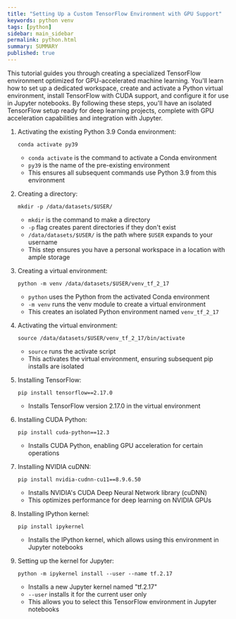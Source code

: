 ```yaml
---
title: "Setting Up a Custom TensorFlow Environment with GPU Support"
keywords: python venv
tags: [python]
sidebar: main_sidebar
permalink: python.html
summary: SUMMARY
published: true
---
```


This tutorial guides you through creating a specialized TensorFlow environment optimized for GPU-accelerated machine learning. You'll learn how to set up a dedicated workspace, create and activate a Python virtual environment, install TensorFlow with CUDA support, and configure it for use in Jupyter notebooks. By following these steps, you'll have an isolated TensorFlow setup ready for deep learning projects, complete with GPU acceleration capabilities and integration with Jupyter.

1. Activating the existing Python 3.9 Conda environment:
   ```
   conda activate py39
   ```
   - `conda activate` is the command to activate a Conda environment
   - `py39` is the name of the pre-existing environment
   - This ensures all subsequent commands use Python 3.9 from this environment

2. Creating a directory:
   ```
   mkdir -p /data/datasets/$USER/
   ```
   - `mkdir` is the command to make a directory
   - `-p` flag creates parent directories if they don't exist
   - `/data/datasets/$USER/` is the path where `$USER` expands to your username
   - This step ensures you have a personal workspace in a location with ample storage

3. Creating a virtual environment:
   ```
   python -m venv /data/datasets/$USER/venv_tf_2_17
   ```
   - `python` uses the Python from the activated Conda environment
   - `-m venv` runs the venv module to create a virtual environment
   - This creates an isolated Python environment named `venv_tf_2_17`

4. Activating the virtual environment:
   ```
   source /data/datasets/$USER/venv_tf_2_17/bin/activate
   ```
   - `source` runs the activate script
   - This activates the virtual environment, ensuring subsequent pip installs are isolated

5. Installing TensorFlow:
   ```
   pip install tensorflow==2.17.0
   ```
   - Installs TensorFlow version 2.17.0 in the virtual environment

6. Installing CUDA Python:
   ```
   pip install cuda-python==12.3
   ```
   - Installs CUDA Python, enabling GPU acceleration for certain operations

7. Installing NVIDIA cuDNN:
   ```
   pip install nvidia-cudnn-cu11==8.9.6.50
   ```
   - Installs NVIDIA's CUDA Deep Neural Network library (cuDNN)
   - This optimizes performance for deep learning on NVIDIA GPUs

8. Installing IPython kernel:
   ```
   pip install ipykernel
   ```
   - Installs the IPython kernel, which allows using this environment in Jupyter notebooks

9. Setting up the kernel for Jupyter:
   ```
   python -m ipykernel install --user --name tf.2.17
   ```
   - Installs a new Jupyter kernel named "tf.2.17"
   - `--user` installs it for the current user only
   - This allows you to select this TensorFlow environment in Jupyter notebooks